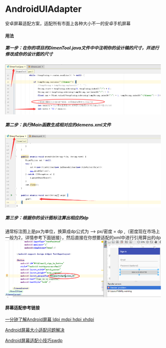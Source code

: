 # AndroidUIAdapter
安卓屏幕适配方案，适配所有市面上各种大小不一的安卓手机屏幕

#### 用法

##### 第一步：在你的项目的DimenTool.java文件中中注明你的设计稿的尺寸，并进行修改成你的设计图的尺寸
![](screenshot/pic20170514140636.png)
##### 第二步：执行Main函数生成相对应的demens.xml文件
![](screenshot/pic20170514140953.png)
##### 第三步：根据你的设计图标注算出相应的dp
通常标注图上是px为单位，换算成dp公式为 --> px/密度 = dp ,（密度现在市场上一般为2，详情参考下面链接），然后直接在你想要适配的xml中进行引用算出的dp
![](screenshot/pic20170514132816.png)

#### 屏幕适配参考链接

[一分钟了解Android屏幕 ldpi mdpi hdpi xhdpi](http://www.2cto.com/kf/201506/404773.html)

[Android屏幕大小适配问题解决](http://www.2cto.com/kf/201405/301671.html)

[Android屏幕适配小技巧sw<n>dp](http://blog.csdn.net/chenzujie/article/details/9874859)
